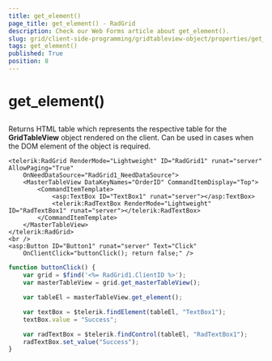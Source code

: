 ```yaml
---
title: get_element()
page_title: get_element() - RadGrid
description: Check our Web Forms article about get_element().
slug: grid/client-side-programming/gridtableview-object/properties/get_element()
tags: get_element()
published: True
position: 8
---
```


# get_element()



## 

Returns HTML table which represents the respective table for the **GridTableView** object rendered on the client. Can be used in cases when the DOM element of the object is required.

````ASP.NET
<telerik:RadGrid RenderMode="Lightweight" ID="RadGrid1" runat="server" AllowPaging="True"
    OnNeedDataSource="RadGrid1_NeedDataSource">
    <MasterTableView DataKeyNames="OrderID" CommandItemDisplay="Top">
        <CommandItemTemplate>
            <asp:TextBox ID="TextBox1" runat="server"></asp:TextBox>
            <telerik:RadTextBox RenderMode="Lightweight" ID="RadTextBox1" runat="server"></telerik:RadTextBox>
        </CommandItemTemplate>
    </MasterTableView>
</telerik:RadGrid>
<br />
<asp:Button ID="Button1" runat="server" Text="Click"
    OnClientClick="buttonClick(); return false;" />
````



````JavaScript
function buttonClick() {
    var grid = $find('<%= RadGrid1.ClientID %>');
    var masterTableView = grid.get_masterTableView();

    var tableEl = masterTableView.get_element();

    var textBox = $telerik.findElement(tableEl, "TextBox1");
    textBox.value = "Success";

    var radTextBox = $telerik.findControl(tableEl, "RadTextBox1");
    radTextBox.set_value("Success");
}
````


